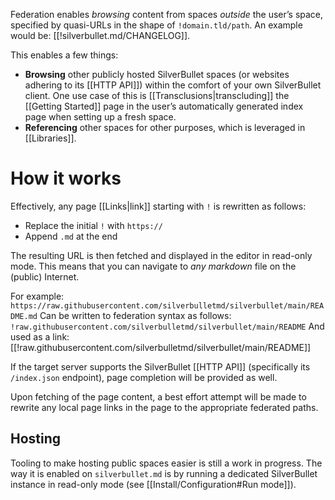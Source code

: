 Federation enables _browsing_ content from spaces _outside_ the user’s space, specified by quasi-URLs in the shape of `!domain.tld/path`. An example would be: [[!silverbullet.md/CHANGELOG]].

This enables a few things:

* **Browsing** other publicly hosted SilverBullet spaces (or websites adhering to its [[HTTP API]]) within the comfort of your own SilverBullet client. One use case of this is [[Transclusions|transcluding]] the [[Getting Started]] page in the user’s automatically generated index page when setting up a fresh space.
* **Referencing** other spaces for other purposes, which is leveraged in [[Libraries]].

# How it works
Effectively, any page [[Links|link]] starting with `!` is rewritten as follows:

* Replace the initial `!` with `https://`
* Append `.md` at the end

The resulting URL is then fetched and displayed in the editor in read-only mode. This means that you can navigate to _any markdown_ file on the (public) Internet.

For example: `https://raw.githubusercontent.com/silverbulletmd/silverbullet/main/README.md`
Can be written to federation syntax as follows: `!raw.githubusercontent.com/silverbulletmd/silverbullet/main/README`
And used as a link: [[!raw.githubusercontent.com/silverbulletmd/silverbullet/main/README]]

If the target server supports the SilverBullet [[HTTP API]] (specifically its `/index.json` endpoint), page completion will be provided as well.

Upon fetching of the page content, a best effort attempt will be made to rewrite any local page links in the page to the appropriate federated paths.

## Hosting
Tooling to make hosting public spaces easier is still a work in progress. The way it is enabled on `silverbullet.md` is by running a dedicated SilverBullet instance in read-only mode (see [[Install/Configuration#Run mode]]).